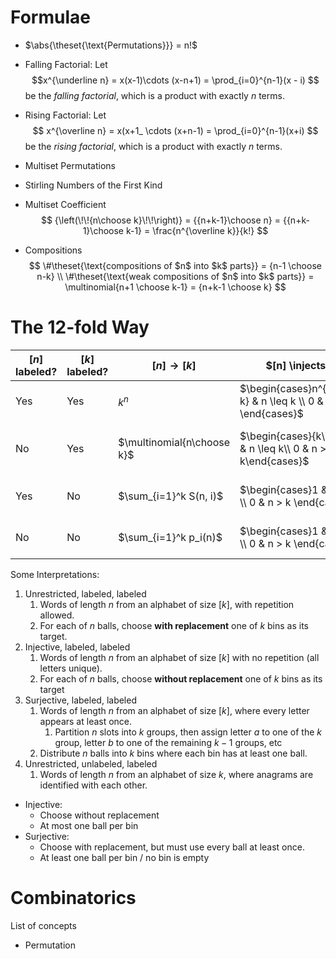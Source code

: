 # Formulae

- $\abs{\theset{\text{Permutations}}}  = n!$

- Falling Factorial: Let 
$$x^{\underline n} = x(x-1)\cdots (x-n+1) = \prod_{i=0}^{n-1}(x - i) 
$$ 
be the *falling factorial*, which is a product with exactly $n$ terms.
- Rising Factorial: Let
$$
x^{\overline n} = x(x+1_ \cdots (x+n-1) = \prod_{i=0}^{n-1}(x+i)
$$
be the *rising factorial*, which is a product with exactly $n$ terms.
- Multiset Permutations
- Stirling Numbers of the First Kind
- Multiset Coefficient
$$
{\left(\!\!{n\choose k}\!\!\right)} = {{n+k-1}\choose n} = {{n+k-1}\choose k-1} = \frac{n^{\overline k}}{k!}
$$
- Compositions
$$ \#\theset{\text{compositions of $n$ into $k$ parts}} = {n-1 \choose n-k} \\
\#\theset{\text{weak compositions of $n$ into $k$ parts}} = \multinomial{n+1 \choose k-1} = {n+k-1 \choose k}
$$

# The 12-fold Way
| $[n]$ labeled?   | $[k]$  labeled?  | $[n] \to [k]$ | $[n] \injects [k]$ | $[n] \surjects [k]$
|---|---|---|---|---|
| Yes | Yes | $k^n$  | $\begin{cases}n^{\underline k} & n \leq k \\ 0 & n > k \end{cases}$  |  $\begin{cases}k!~S(n,k) & k \leq n \\ 0 & k > n \end{cases}$  |
| No | Yes |  $\multinomial{n\choose k}$ | $\begin{cases}{k\choose n} & n \leq k\\ 0 & n > k\end{cases}$ | $\begin{cases}{n-1}\choose{n-k} & k \leq n \\ 0 & k > n \end{cases}$ |
| Yes | No | $\sum_{i=1}^k S(n, i)$  | $\begin{cases}1 & n \leq k \\ 0 & n > k \end{cases}$  | $\begin{cases}S(n,k) & k \leq n \\ 0 & k > n \end{cases}$  |
| No | No | $\sum_{i=1}^k p_i(n)$ | $\begin{cases}1 & n \leq k \\ 0 & n > k \end{cases}$   | $\begin{cases}p_k(n) & k \leq n \\ 0 & k > n \end{cases}$  |

Some Interpretations:

1. Unrestricted, labeled, labeled
   1. Words of length $n$ from an alphabet of size $[k]$, with repetition allowed.
   2. For each of $n$ balls, choose **with replacement** one of $k$ bins as its target.
2. Injective, labeled, labeled
   1. Words of length $n$ from an alphabet of size $[k]$ with no repetition (all letters unique).
   2. For each of $n$ balls, choose **without replacement** one of $k$ bins as its target
3. Surjective, labeled, labeled
   1. Words of length $n$ from an alphabet of size $[k]$, where every letter appears at least once.
      1. Partition $n$ slots into $k$ groups, then assign letter $a$ to one of the $k$ group, letter $b$ to one of the remaining $k-1$ groups, etc
   2. Distribute $n$ balls into $k$ bins where each bin has at least one ball.
4. Unrestricted, unlabeled, labeled
   1. Words of length $n$ from an alphabet of size $k$, where anagrams are identified with each other.


- Injective:
  - Choose without replacement
  - At most one ball per bin
- Surjective: 
  - Choose with replacement, but must use every ball at least once.
  - At least one ball per bin / no bin is empty

# Combinatorics

List of concepts

- Permutation

